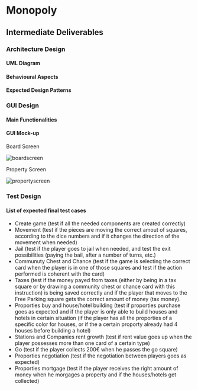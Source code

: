 # Monopoly

## Intermediate Deliverables

### Architecture Design

#### UML Diagram

#### Behavioural Aspects

#### Expected Design Patterns

### GUI Design

#### Main Functionalities

#### GUI Mock-up

Board Screen

![boardscreen](https://user-images.githubusercontent.com/25772346/39356333-abcecc3c-4a07-11e8-86fd-45ded9980f84.png)

Property Screen

![propertyscreen](https://user-images.githubusercontent.com/25772346/39356395-d2152422-4a07-11e8-9415-609c6b48d4eb.png)

### Test Design

#### List of expected final test cases

- Create game (test if all the needed components are created correctly)
- Movement (test if the pieces are moving the correct amout of squares, according to the dice numbers and if it changes the direction of the movement when needed)
- Jail (test if the player goes to jail when needed, and test the exit possibilities (paying the bail, after a number of turns, etc.)
- Communuty Chest and Chance (test if the game is selecting the correct card when the player is in one of those squares and test if the action performed is coherent with the card)
- Taxes (test if the money payed from taxes (either by being in a tax square or by drawing a community chest or chance card with this instruction) is being saved correctly and if the player that moves to the Free Parking square gets the correct amount of money (tax money).
- Proporties buy and house/hotel building (test if proporties purchase goes as expected and if the player is only able to build houses and hotels in certain situation (if the player has all the proporties of a specific color for houses, or if the a certain proporty already had 4 houses before building a hotel)
- Stations and Companies rent growth (test if rent value goes up when the player possesses more than one card of a certain type)
- Go (test if the player collects 200€ when he passes the go square)
- Proporties negotiation (test if the negotiation between players goes as expected)
- Proporties mortgage (test if the player receives the right amount of money when he morgages a property and if the houses/hotels get collected)
